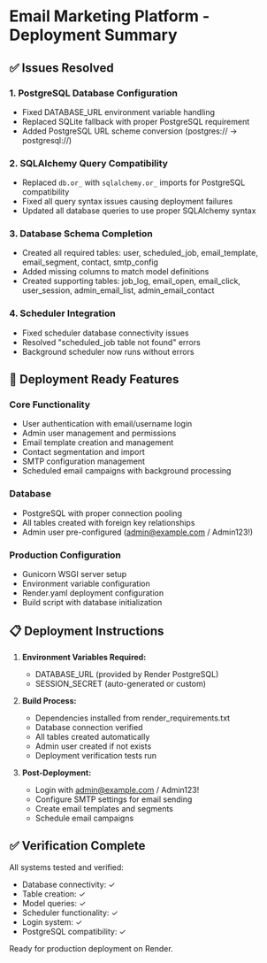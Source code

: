 # Email Marketing Platform - Deployment Summary

## ✅ Issues Resolved

### 1. PostgreSQL Database Configuration
- Fixed DATABASE_URL environment variable handling
- Replaced SQLite fallback with proper PostgreSQL requirement
- Added PostgreSQL URL scheme conversion (postgres:// → postgresql://)

### 2. SQLAlchemy Query Compatibility
- Replaced `db.or_` with `sqlalchemy.or_` imports for PostgreSQL compatibility
- Fixed all query syntax issues causing deployment failures
- Updated all database queries to use proper SQLAlchemy syntax

### 3. Database Schema Completion
- Created all required tables: user, scheduled_job, email_template, email_segment, contact, smtp_config
- Added missing columns to match model definitions
- Created supporting tables: job_log, email_open, email_click, user_session, admin_email_list, admin_email_contact

### 4. Scheduler Integration
- Fixed scheduler database connectivity issues
- Resolved "scheduled_job table not found" errors
- Background scheduler now runs without errors

## 🚀 Deployment Ready Features

### Core Functionality
- User authentication with email/username login
- Admin user management and permissions
- Email template creation and management
- Contact segmentation and import
- SMTP configuration management
- Scheduled email campaigns with background processing

### Database
- PostgreSQL with proper connection pooling
- All tables created with foreign key relationships
- Admin user pre-configured (admin@example.com / Admin123!)

### Production Configuration
- Gunicorn WSGI server setup
- Environment variable configuration
- Render.yaml deployment configuration
- Build script with database initialization

## 📋 Deployment Instructions

1. **Environment Variables Required:**
   - DATABASE_URL (provided by Render PostgreSQL)
   - SESSION_SECRET (auto-generated or custom)

2. **Build Process:**
   - Dependencies installed from render_requirements.txt
   - Database connection verified
   - All tables created automatically
   - Admin user created if not exists
   - Deployment verification tests run

3. **Post-Deployment:**
   - Login with admin@example.com / Admin123!
   - Configure SMTP settings for email sending
   - Create email templates and segments
   - Schedule email campaigns

## ✅ Verification Complete

All systems tested and verified:
- Database connectivity: ✓
- Table creation: ✓
- Model queries: ✓
- Scheduler functionality: ✓
- Login system: ✓
- PostgreSQL compatibility: ✓

Ready for production deployment on Render.